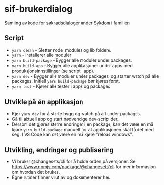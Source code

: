 # sif-brukerdialog

Samling av kode for søknadsdialoger under Sykdom i familien

## Script

-   `yarn clean` - Sletter node_modules og lib foldere.
-   `yarn` - Installerer alle moduler
-   `yarn build-package` - Bygger alle moduler under packages.
-   `yarn build-app` - Bygger alle applikasjoner under apps med produksjonsinnstillinger (se script i app).
-   `yarn dev` - Bygger alle moduler under packages, og starter watch på alle packages. Initiell `yarn build-package` bør kjøres først.
-   `yarn test` - Kjører alle tester i apps og packages

## Utvikle på én applikasjon

-   Kjør `yarn dev` for å starte bygg og watch på alt under packages.
-   Gå til aktuell app og start nødvendige dev-script der.
-   Dersom det gjøres større endringer i en package, kan det være en må kjøre `yarn build-package` manuelt for at applikasjonen skal få det med seg. I VS Code kan det være en må kjøre "reload windows".

## Utvikling, endringer og publisering

-   Vi bruker @changesets/cli for å holde orden på versjoner. Se https://www.npmjs.com/package/@changesets/cli for mer informasjon om hvordan det brukes.
-   Egne rutiner finner vi ut av og dokumenterer her.
